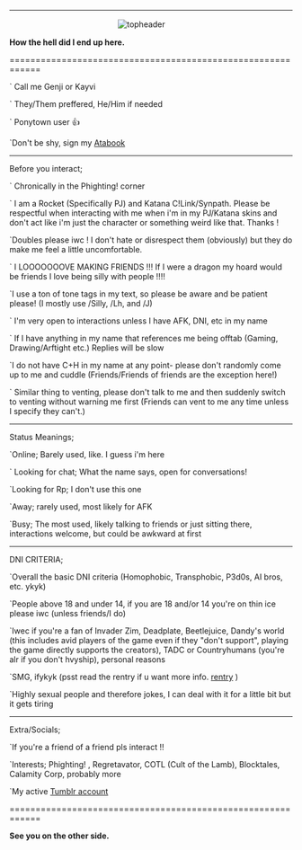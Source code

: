 ___
ㅤㅤㅤㅤㅤㅤㅤㅤㅤㅤㅤㅤㅤㅤㅤ![topheader](https://media.discordapp.net/attachments/1264351072991055942/1291521343979917322/image.png?ex=670af27b&is=6709a0fb&hm=fb7f2efb994e47dcce3a58ec1e0dd47e701e3a5edf7f885aec7aff844c1519aa&=&format=webp&quality=lossless&width=1600&height=365)

**How the hell did I end up here.**

============================================================

` Call me Genji or Kayvi

` They/Them preffered, He/Him if needed

` Ponytown user 👍

`Don't be shy, sign my [Atabook](https://genjisgarden.atabook.org/)

-----------------------------------------------------------------------------------

Before you interact;

` Chronically in the Phighting! corner

` I am a Rocket (Specifically PJ) and Katana C!Link/Synpath. Please be respectful when interacting with me when i'm in my PJ/Katana skins and don't act like i'm just the character or something weird like that. Thanks !

`Doubles please iwc ! I don't hate or disrespect them (obviously) but they do make me feel a little uncomfortable.

` I LOOOOOOOVE MAKING FRIENDS !!! If I were a dragon my hoard would be friends I love being silly with people !!!!

`I use a ton of tone tags in my text, so please be aware and be patient please! (I mostly use /Silly, /Lh, and /J)

` I'm very open to interactions unless I have AFK, DNI, etc in my name

` If I have anything in my name that references me being offtab (Gaming, Drawing/Arftight etc.) Replies will be slow

`I do not have C+H in my name at any point- please don't randomly come up to me and cuddle (Friends/Friends of friends are the exception here!)

` Similar thing to venting, please don't talk to me and then suddenly switch to venting without warning me first (Friends can vent to me any time unless I specify they can't.)

-----------------------------------------------------------------------------------

Status Meanings;

`Online; Barely used, like. I guess i'm here

` Looking for chat; What the name says, open for conversations!

`Looking for Rp; I don't use this one

`Away; rarely used, most likely for AFK

`Busy; The most used, likely talking to friends or just sitting there, interactions welcome, but could be awkward at first

-----------------------------------------------------------------------------------

DNI CRITERIA;

`Overall the basic DNI criteria (Homophobic, Transphobic, P3d0s, AI bros, etc. ykyk)

`People above 18 and under 14, if you are 18 and/or 14 you're on thin ice please iwc (unless friends/I do)

`Iwec if you're a fan of Invader Zim, Deadplate, Beetlejuice, Dandy's world (this includes avid players of the game even if they "don't support", playing the game directly supports the creators), TADC or Countryhumans (you're alr if you don't hvyship), personal reasons

`SMG, ifykyk (psst read the rentry if u want more info. [rentry](rentry.co/smg-callout) )

`Highly sexual people and therefore jokes, I can deal with it for a little bit but it gets tiring

-----------------------------------------------------------------------------------

Extra/Socials;

`If you're a friend of a friend pls interact !!

`Interests; Phighting! , Regretavator, COTL (Cult of the Lamb), Blocktales, Calamity Corp, probably more

`My active [Tumblr account](https://www.tumblr.com/blog/hyp-fixator)

============================================================

**See you on the other side.**
